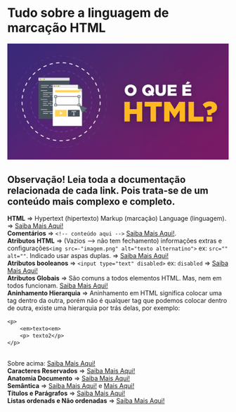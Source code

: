 # Tudo sobre a linguagem de marcação HTML

<img src="/img/o-que-e-HTML.png">

<h2>Observação! Leia toda a documentação relacionada de cada link. Pois trata-se de um conteúdo mais complexo e completo.</h2>

<b>HTML</b> => Hypertext (hipertexto) Markup (marcação) Language (linguagem). <b></b> => <a href="https://developer.mozilla.org/pt-BR/docs/Learn/HTML/Introduction_to_HTML/Getting_started#o_que_%C3%A9_html">Saiba Mais Aqui!</a><br>
<b>Comentários</b> => `<!-- conteúdo aqui -->` <a href="https://developer.mozilla.org/pt-BR/docs/Learn/HTML/Introduction_to_HTML/Getting_started#coment%C3%A1rios_no_html">Saiba Mais Aqui!</a>.<br>
<b>Atributos HTML</b> => (Vazios --> não tem fechamento) informações extras e configurações`<img src=-"imagem.png" alt="texto alternatino">` ex: `src="" alt=""`. Indicado usar aspas duplas. <b></b> => <a href="https://developer.mozilla.org/pt-BR/docs/Learn/HTML/Introduction_to_HTML/Getting_started#atributos">Saiba Mais Aqui!</a><br>
<b>Atributos booleanos</b> => `<input type="text" disabled>` ex: `disabled`<b></b> => <a href="https://developer.mozilla.org/pt-BR/docs/Learn/HTML/Introduction_to_HTML/Getting_started#atributos_boleanos">Saiba Mais Aqui!</a><br>
<b>Atributos Globais</b> => São comuns a todos elementos HTML. Mas, nem em todos funcionam. <a href="https://developer.mozilla.org/pt-BR/docs/Web/HTML/Global_attributes">Saiba Mais Aqui!</a><br> 
<b>Aninhamento Hierarquia</b> => Aninhamento em HTML significa colocar uma tag dentro da outra, porém não é qualquer tag que podemos colocar dentro de outra, existe uma hierarquia por trás delas, por exemplo: <br>
```
<p> 
    <em>texto<em>
    <p> texto2</p> 
</p>
```
<br>
Sobre acima: <a href="https://developer.mozilla.org/pt-BR/docs/Learn/HTML/Introduction_to_HTML/Getting_started#aninhando_elementos">Saiba Mais Aqui!</a><br>
<b>Caracteres Reservados</b> => <a href="https://developer.mozilla.org/pt-BR/docs/Learn/HTML/Introduction_to_HTML/Getting_started">Saiba Mais Aqui!</a><br> 
<b>Anatomia Documento</b> => <a href="https://developer.mozilla.org/pt-BR/docs/Learn/HTML/Introduction_to_HTML/Getting_started#anatomia_de_um_elemento_html">Saiba Mais Aqui!</a><br>
<b>Semântica</b> => <a href="https://developer.mozilla.org/pt-BR/docs/Glossary/Semantics#sem%C3%A2ntica_em_html">Saiba Mais Aqui!</a> e <a href="https://developer.mozilla.org/pt-BR/docs/Learn/HTML/Introduction_to_HTML/HTML_text_fundamentals#por_que_precisamos_de_sem%C3%A2ntica">Mais Aqui!</a><br>
<b>Títulos e Parágrafos</b> => <a href="https://developer.mozilla.org/pt-BR/docs/Learn/HTML/Introduction_to_HTML/HTML_text_fundamentals">Saiba Mais Aqui!</a><br>
<b>Listas ordenads e Não ordenadas</b> => <a href="https://developer.mozilla.org/pt-BR/docs/Learn/HTML/Introduction_to_HTML/HTML_text_fundamentals#listas">Saiba Mais Aqui!</a><br>

